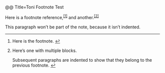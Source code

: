 @@ Title=Toni Footnote Test

<p>Here is a footnote reference,<sup class="footnote-ref"><a href="#fn1" id="fnref1">[1]</a></sup> and another.<sup class="footnote-ref"><a href="#fn2" id="fnref2">[2]</a></sup></p>
<p>This paragraph won’t be part of the note, because it
isn’t indented.</p>
<hr class="footnotes-sep">
<section class="footnotes">
<ol class="footnotes-list">
<li id="fn1"  class="footnote-item"><p>Here is the footnote. <a href="#fnref1" class="footnote-backref">↩</a></p>
</li>
<li id="fn2"  class="footnote-item"><p>Here’s one with multiple blocks.</p>
<p>Subsequent paragraphs are indented to show that they
belong to the previous footnote. <a href="#fnref2" class="footnote-backref">↩</a></p>
</li>
</ol>
</section>